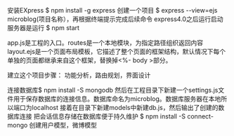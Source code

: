 安装EXpress $ npm install -g express
创建一个项目 $ express --view=ejs microblog(项目名称），再根据终端提示完成后续命令
express4.0之后运行启动服务器是运行 $ npm start

app.js是工程的入口。routes是一个本地模块，为指定路径组织返回内容
layout.ejs是一个页面布局模板，它描述了整个页面的框架结构，默认情况下每个单独的页面都继承来自这个框架，替换掉<%- body >部分。

建立这个项目步骤： 功能分析，路由规划，界面设计

连接数据库$ npm install -S mongodb  然后在工程目录下新建一个settings.js文件用于保存数据库的连接信息。数据库命名为microblog。数据库服务器在本地所以端口为localhost
接着在目录下新建models中新建db.js，然后输出了创建的数据库连接
把会话信息存储在数据库便于持久维护 $ npm install -S connect-mongo
创建用户模型，微博模型
